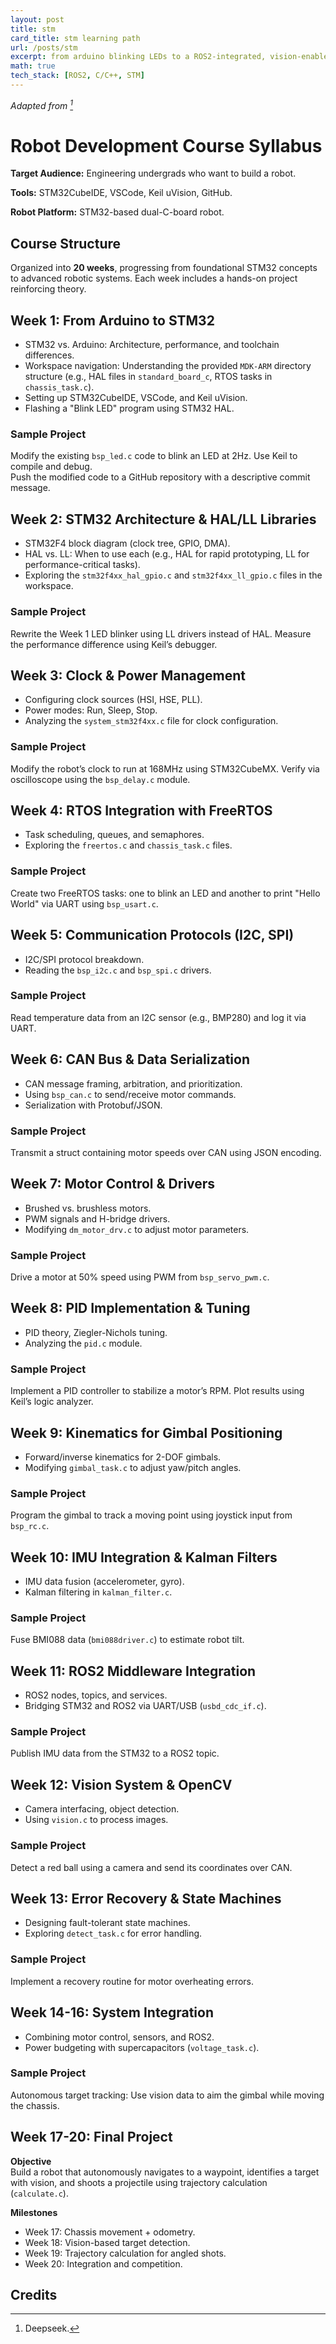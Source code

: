 ```yaml
---
layout: post
title: stm
card_title: stm learning path
url: /posts/stm
excerpt: from arduino blinking LEDs to a ROS2-integrated, vision-enabled autonomous robot
math: true
tech_stack: [ROS2, C/C++, STM]
---
```


*Adapted from [^1]*

# Robot Development Course Syllabus

**Target Audience:** Engineering undergrads who want to build a robot.

**Tools:** STM32CubeIDE, VSCode, Keil uVision, GitHub.

**Robot Platform:** STM32-based dual-C-board robot.

## Course Structure
Organized into **20 weeks**, progressing from foundational STM32 concepts to advanced robotic systems. Each week includes a hands-on project reinforcing theory.  

## Week 1: From Arduino to STM32

- STM32 vs. Arduino: Architecture, performance, and toolchain differences.  
- Workspace navigation: Understanding the provided `MDK-ARM` directory structure (e.g., HAL files in `standard_board_c`, RTOS tasks in `chassis_task.c`).  
- Setting up STM32CubeIDE, VSCode, and Keil uVision.  
- Flashing a "Blink LED" program using STM32 HAL.  

### Sample Project

Modify the existing `bsp_led.c` code to blink an LED at 2Hz. Use Keil to compile and debug.  
Push the modified code to a GitHub repository with a descriptive commit message.  

## **Week 2: STM32 Architecture & HAL/LL Libraries**  

- STM32F4 block diagram (clock tree, GPIO, DMA).  
- HAL vs. LL: When to use each (e.g., HAL for rapid prototyping, LL for performance-critical tasks).  
- Exploring the `stm32f4xx_hal_gpio.c` and `stm32f4xx_ll_gpio.c` files in the workspace.  

### Sample Project

Rewrite the Week 1 LED blinker using LL drivers instead of HAL. Measure the performance difference using Keil’s debugger.

## Week 3: Clock & Power Management

- Configuring clock sources (HSI, HSE, PLL).  
- Power modes: Run, Sleep, Stop.  
- Analyzing the `system_stm32f4xx.c` file for clock configuration.  

### Sample Project
Modify the robot’s clock to run at 168MHz using STM32CubeMX. Verify via oscilloscope using the `bsp_delay.c` module.  

## Week 4: RTOS Integration with FreeRTOS

- Task scheduling, queues, and semaphores.  
- Exploring the `freertos.c` and `chassis_task.c` files.  

### Sample Project
Create two FreeRTOS tasks: one to blink an LED and another to print "Hello World" via UART using `bsp_usart.c`.  

## Week 5: Communication Protocols (I2C, SPI)

- I2C/SPI protocol breakdown.  
- Reading the `bsp_i2c.c` and `bsp_spi.c` drivers.  

### Sample Project
Read temperature data from an I2C sensor (e.g., BMP280) and log it via UART.  

## Week 6: CAN Bus & Data Serialization

- CAN message framing, arbitration, and prioritization.  
- Using `bsp_can.c` to send/receive motor commands.  
- Serialization with Protobuf/JSON.  

### Sample Project
Transmit a struct containing motor speeds over CAN using JSON encoding.  

## Week 7: Motor Control & Drivers

- Brushed vs. brushless motors.  
- PWM signals and H-bridge drivers.  
- Modifying `dm_motor_drv.c` to adjust motor parameters.  

### Sample Project
Drive a motor at 50% speed using PWM from `bsp_servo_pwm.c`.  

## Week 8: PID Implementation & Tuning

- PID theory, Ziegler-Nichols tuning.  
- Analyzing the `pid.c` module.  

### Sample Project
Implement a PID controller to stabilize a motor’s RPM. Plot results using Keil’s logic analyzer.  

## Week 9: Kinematics for Gimbal Positioning

- Forward/inverse kinematics for 2-DOF gimbals.  
- Modifying `gimbal_task.c` to adjust yaw/pitch angles.  

### Sample Project
Program the gimbal to track a moving point using joystick input from `bsp_rc.c`.  

## Week 10: IMU Integration & Kalman Filters

- IMU data fusion (accelerometer, gyro).  
- Kalman filtering in `kalman_filter.c`.  

### Sample Project
Fuse BMI088 data (`bmi088driver.c`) to estimate robot tilt.  

## Week 11: ROS2 Middleware Integration

- ROS2 nodes, topics, and services.  
- Bridging STM32 and ROS2 via UART/USB (`usbd_cdc_if.c`).  

### Sample Project
Publish IMU data from the STM32 to a ROS2 topic.  

## Week 12: Vision System & OpenCV

- Camera interfacing, object detection.  
- Using `vision.c` to process images.  

### Sample Project
Detect a red ball using a camera and send its coordinates over CAN.  

## Week 13: Error Recovery & State Machines

- Designing fault-tolerant state machines.  
- Exploring `detect_task.c` for error handling.  

### Sample Project
Implement a recovery routine for motor overheating errors.  

## Week 14-16: System Integration

- Combining motor control, sensors, and ROS2.  
- Power budgeting with supercapacitors (`voltage_task.c`).  

### Sample Project
Autonomous target tracking: Use vision data to aim the gimbal while moving the chassis.  

## Week 17-20: Final Project
**Objective**  
Build a robot that autonomously navigates to a waypoint, identifies a target with vision, and shoots a projectile using trajectory calculation (`calculate.c`).  

**Milestones**  
- Week 17: Chassis movement + odometry.  
- Week 18: Vision-based target detection.  
- Week 19: Trajectory calculation for angled shots.  
- Week 20: Integration and competition.  


## Credits

[^1]: Deepseek.
<!--Written by Jorge Porras (2025)-->